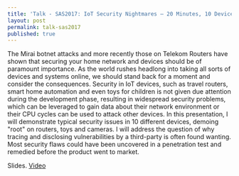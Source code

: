 ```yaml
---
title: 'Talk - SAS2017: IoT Security Nightmares – 20 Minutes, 10 Devices'
layout: post
permalink: talk-sas2017
published: true
---
```

The Mirai botnet attacks and more recently those on Telekom Routers have shown that securing your home network and devices should be of paramount importance. As the world rushes headlong into taking all sorts of devices and systems online, we should stand back for a moment and consider the consequences. Security in IoT devices, such as travel routers, smart home automation and even toys for children is not given due attention during the development phase, resulting in widespread security problems, which can be leveraged to gain data about their network environment or their CPU cycles can be used to attack other devices.
In this presentation, I will demonstrate typical security issues in 10 different devices, demoing "root" on routers, toys and cameras. I will address the question of why tracing and disclosing vulnerabilities by a third-party is often found wanting. Most security flaws could have been uncovered in a penetration test and remedied before the product went to market.

Slides. [Video](https://www.youtube.com/watch?v=Fy0Wcp_hNFg)
